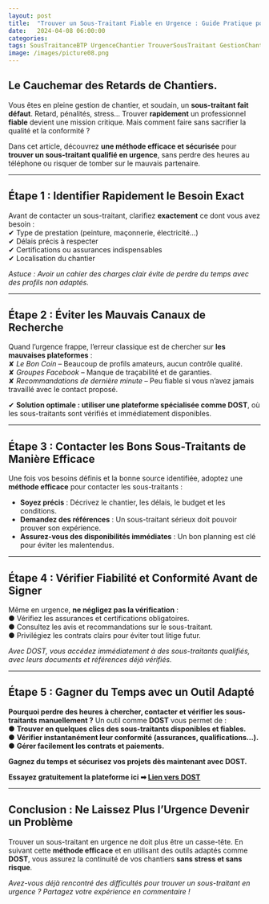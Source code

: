 ```yaml
---
layout: post
title:  "Trouver un Sous-Traitant Fiable en Urgence : Guide Pratique pour les donneurs d'ordres!"
date:   2024-04-08 06:00:00
categories:  
tags: SousTraitanceBTP UrgenceChantier TrouverSousTraitant GestionChantier
image: /images/picture08.png
--- 
```


## Le Cauchemar des Retards de Chantiers.
Vous êtes en pleine gestion de chantier, et soudain, un **sous-traitant fait défaut**. Retard, pénalités, stress… Trouver **rapidement** un professionnel **fiable** devient une mission critique. Mais comment faire sans sacrifier la qualité et la conformité ?

Dans cet article, découvrez **une méthode efficace et sécurisée** pour **trouver un sous-traitant qualifié en urgence**, sans perdre des heures au téléphone ou risquer de tomber sur le mauvais partenaire.

---

## Étape 1 : Identifier Rapidement le Besoin Exact
Avant de contacter un sous-traitant, clarifiez **exactement** ce dont vous avez besoin :  
 ✔ Type de prestation (peinture, maçonnerie, électricité…)  
 ✔ Délais précis à respecter  
 ✔ Certifications ou assurances indispensables  
 ✔ Localisation du chantier  

 *Astuce : Avoir un cahier des charges clair évite de perdre du temps avec des profils non adaptés.*  

---

## Étape 2 : Éviter les Mauvais Canaux de Recherche
Quand l’urgence frappe, l’erreur classique est de chercher sur **les mauvaises plateformes** :  
 ✘ *Le Bon Coin* – Beaucoup de profils amateurs, aucun contrôle qualité.  
 ✘ *Groupes Facebook* – Manque de traçabilité et de garanties.  
 ✘ *Recommandations de dernière minute* – Peu fiable si vous n’avez jamais travaillé avec le contact proposé.  

 ✔ **Solution optimale : utiliser une plateforme spécialisée comme DOST**, où les sous-traitants sont vérifiés et immédiatement disponibles.  

---

## Étape 3 : Contacter les Bons Sous-Traitants de Manière Efficace
Une fois vos besoins définis et la bonne source identifiée, adoptez une **méthode efficace** pour contacter les sous-traitants :  
 - **Soyez précis** : Décrivez le chantier, les délais, le budget et les conditions.  
 - **Demandez des références** : Un sous-traitant sérieux doit pouvoir prouver son expérience.  
 - **Assurez-vous des disponibilités immédiates** : Un bon planning est clé pour éviter les malentendus.  

---

## Étape 4 : Vérifier Fiabilité et Conformité Avant de Signer
Même en urgence, **ne négligez pas la vérification** :  
● Vérifiez les assurances et certifications obligatoires.  
● Consultez les avis et recommandations sur le sous-traitant.  
● Privilégiez les contrats clairs pour éviter tout litige futur.  

*Avec DOST, vous accédez immédiatement à des sous-traitants qualifiés, avec leurs documents et références déjà vérifiés.*  

---

## Étape 5 : Gagner du Temps avec un Outil Adapté
**Pourquoi perdre des heures à chercher, contacter et vérifier les sous-traitants manuellement ?** Un outil comme **DOST** vous permet de :  
 ● **Trouver en quelques clics des sous-traitants disponibles et fiables.**  
 ● **Vérifier instantanément leur conformité (assurances, qualifications…).**  
 ● **Gérer facilement les contrats et paiements.**  

 **Gagnez du temps et sécurisez vos projets dès maintenant avec DOST.**  

 **Essayez gratuitement la plateforme ici ➡ [Lien vers DOST]**  

---

## Conclusion : Ne Laissez Plus l’Urgence Devenir un Problème
Trouver un sous-traitant en urgence ne doit plus être un casse-tête. En suivant cette **méthode efficace** et en utilisant des outils adaptés comme **DOST**, vous assurez la continuité de vos chantiers **sans stress et sans risque**.  

*Avez-vous déjà rencontré des difficultés pour trouver un sous-traitant en urgence ? Partagez votre expérience en commentaire !*

[Lien vers DOST]: https://www.dost.pro/
